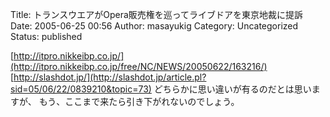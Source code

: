 Title: トランスウエアがOpera販売権を巡ってライブドアを東京地裁に提訴
Date: 2005-06-25 00:56
Author: masayukig
Category: Uncategorized
Status: published

[http://itpro.nikkeibp.co.jp/](http://itpro.nikkeibp.co.jp/free/NC/NEWS/20050622/163216/)
[http://slashdot.jp/](http://slashdot.jp/article.pl?sid=05/06/22/0839210&topic=73)
どちらかに思い違いが有るのだとは思いますが、
もう、ここまで来たら引き下がれないのでしょう。
